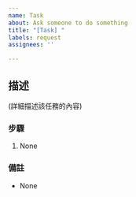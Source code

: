 ```yaml
---
name: Task
about: Ask someone to do something
title: "[Task] "
labels: request
assignees: ''

---
```


## 描述
(詳細描述該任務的內容)
### 步驟
1. None
### 備註
- None
